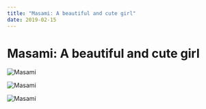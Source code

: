 ```yaml
---
title: "Masami: A beautiful and cute girl"
date: 2019-02-15
---
```


# Masami: A beautiful and cute girl

![Masami](https://img1.doubanio.com/view/photo/l/public/p2180949849.webp)

![Masami](https://img3.doubanio.com/view/photo/l/public/p1794762185.webp)

![Masami](https://img3.doubanio.com/view/photo/l/public/p1794762185.webp)
